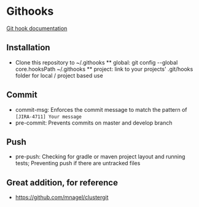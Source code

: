 # Githooks

[Git hook documentation](https://git-scm.com/book/en/v2/Customizing-Git-Git-Hooks)

## Installation

* Clone this repository to ~/.githooks 
** global: git config --global core.hooksPath ~/.githooks
** project: link to your projects' .git/hooks folder for local / project based use 

## Commit

* commit-msg: Enforces the commit message to match the pattern of `[JIRA-4711] Your message`
* pre-commit: Prevents commits on master and develop branch

## Push

* pre-push: Checking for gradle or maven project layout and running tests; Preventing push if there are untracked files

## Great addition, for reference
* https://github.com/mnagel/clustergit
